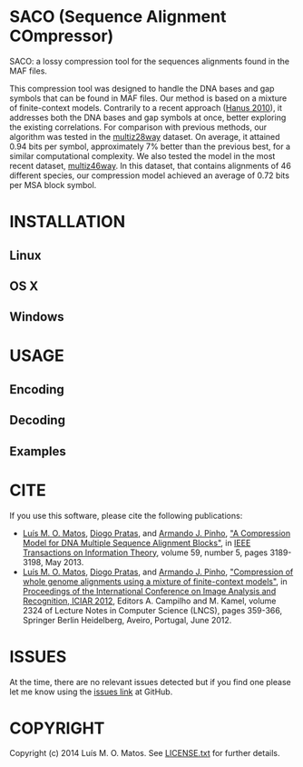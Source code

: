 # SACO (Sequence Alignment COmpressor) #
SACO: a lossy compression tool for the sequences alignments found in the MAF files.

This compression tool was designed to handle the DNA bases and gap symbols that can be found in MAF files. Our method is based on a mixture of finite-context models. Contrarily to a recent approach ([Hanus 2010](http://dx.doi.org/10.1109/TIT.2009.2037052)), it addresses both the DNA bases and gap symbols at once, better exploring the existing correlations. For comparison with previous methods, our algorithm was tested in the [multiz28way](http://hgdownload-test.cse.ucsc.edu/goldenPath/hg18/multiz28way) dataset. On average, it attained 0.94 bits per symbol, approximately 7% better than the previous best, for a similar computational complexity. We also tested the model in the most recent dataset, [multiz46way](http://hgdownload-test.cse.ucsc.edu/goldenPath/hg19/multiz46way). In this dataset, that contains alignments of 46 different species, our compression model achieved an average of 0.72 bits per MSA block symbol.


# INSTALLATION #

## Linux ##

## OS X ##

## Windows ##

# USAGE #

## Encoding ##

## Decoding ##

## Examples ##

# CITE #
If you use this software, please cite the following publications: 
* [Luís M. O. Matos](http://sweet.ua.pt/luismatos), [Diogo Pratas](http://sweet.ua.pt/pratas), and [Armando J. Pinho](http://sweet.ua.pt/ap), ["A Compression Model for DNA Multiple Sequence Alignment Blocks"](http://ieeexplore.ieee.org/xpl/articleDetails.jsp?arnumber=6415270), in [IEEE Transactions on Information Theory](http://ieeexplore.ieee.org/xpl/RecentIssue.jsp?punumber=18), volume 59, number 5, pages 3189-3198, May 2013.
* [Luís M. O. Matos](http://sweet.ua.pt/luismatos), [Diogo Pratas](http://sweet.ua.pt/pratas), and [Armando J. Pinho](http://sweet.ua.pt/ap), ["Compression of whole genome alignments using a mixture of finite-context models"](https://dl.dropboxusercontent.com/u/1944285/publications/ConferencePapers/Matos-2012c.pdf), in [Proceedings of the International Conference on Image Analysis and Recognition, ICIAR 2012](http://www.aimiconf.org/iciar12), Editors A. Campilho and M. Kamel, volume 2324 of Lecture Notes in Computer Science (LNCS), pages 359-366, Springer Berlin Heidelberg, Aveiro, Portugal, June 2012.

# ISSUES #
At the time, there are no relevant issues detected but if you find one please let me know using the [issues link](https://github.com/lumiratos/saco/issues) at GitHub.

# COPYRIGHT #
Copyright (c) 2014 Luís M. O. Matos. See [LICENSE.txt](https://github.com/lumiratos/saco/blob/master/LICENSE.txt) for further details.
